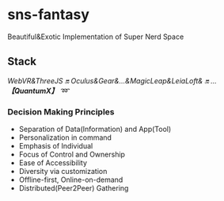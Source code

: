 # sns-fantasy
Beautiful&amp;Exotic Implementation of Super Nerd Space

## Stack

_WebVR&ThreeJS :on: Oculus&Gear&...&MagicLeap&LeiaLoft& :on: ... **【QuantumX】** :loop:_

### Decision Making Principles

- Separation of Data(Information) and App(Tool)
- Personalization in command
- Emphasis of Individual
- Focus of Control and Ownership
- Ease of Accessibility
- Diversity via customization
- Offline-first, Online-on-demand
- Distributed(Peer2Peer) Gathering
